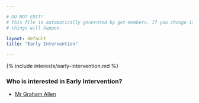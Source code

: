 ```yaml
---

# DO NOT EDIT!
# This file is automatically generated by get-members. If you change it, bad
# things will happen.

layout: default
title: "Early Intervention"

---
```


{% include interests/early-intervention.md %}

### Who is interested in Early Intervention?


* [Mr Graham Allen](members/mr-graham-allen.html)
